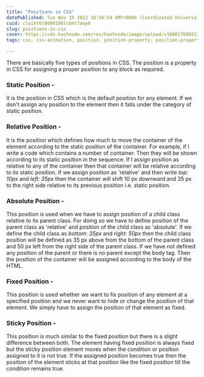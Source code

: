 ```yaml
---
title: "Positions in CSS"
datePublished: Tue Nov 15 2022 18:56:54 GMT+0000 (Coordinated Universal Time)
cuid: claikt6t8000108lcbmt7awy6
slug: positions-in-css
cover: https://cdn.hashnode.com/res/hashnode/image/upload/v1680176003136/a8cd88b5-5eda-41d6-a482-62bf9d977b26.jpeg
tags: css, css-animation, position, position-property, position-property-in-css

---
```


There are basically five types of positions in CSS. The position is a property in CSS for assigning a proper position to any block as required.

### Static Position -

It is the position in CSS which is the default position for any element. If we don't assign any position to the element then it falls under the category of static position.

### Relative Position -

It is the position which defines how much to move the container of the element according to the static position of the container. For example, if I write a code which contains a number of container. Then they will be shown according to its static position in the sequence. If I assign position as relative to any of the container then that container will be relative according to its static position. If we assign position as 'relative' and then write *top: 10px* and *left: 35px* then the container will shift 10 px downward and 35 px to the right side relative to its previous position i.e. static position.

### Absolute Position -

This position is used when we have to assign position of a child class relative to its parent class. For doing so we have to define position of the parent class as 'relative' and position of the child class as 'absolute'. If we define the child class as *bottom: 35px* and *right: 50px* then the child class position will be defined as 35 px above from the bottom of the parent class and 50 px left from the right side of the parent class. If we have not defined any position of the parent or there is no parent except the body tag. Then the position of the container will be assigned according to the body of the HTML.

### Fixed Position -

This position is used whether we want to fix position of any element at a specified position and we never want to hide or change the position of that element. We simply have to assign the position of that element as fixed.

### Sticky Position -

This position is much similar to the fixed position but there is a slight difference between both. The element having fixed position is always fixed but the sticky position element moves when the condition or position assigned to it is not true. If the assigned position becomes true then the position of the element sticks at that position like the fixed position till the condition remains true.